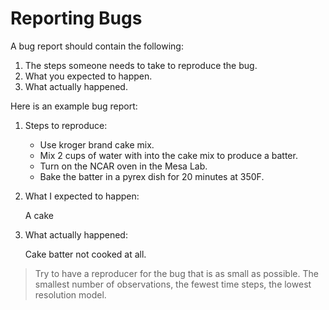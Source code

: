 # Reporting Bugs

A bug report should contain the following:

1. The steps someone needs to take to reproduce the bug.
2. What you expected to happen.
3. What actually happened.

Here is an example bug report:

1. Steps to reproduce:

    -   Use kroger brand cake mix.
    -   Mix 2 cups of water with into the cake mix to produce a batter.
    -   Turn on the NCAR oven in the Mesa Lab.
    -   Bake the batter in a pyrex dish for 20 minutes at 350F.

2. What I expected to happen:

    A cake

3. What actually happened:

   Cake batter not cooked at all.

> Try to have a reproducer for the bug that is as small as possible. The
> smallest number of observations, the fewest time steps, the lowest
> resolution model.
